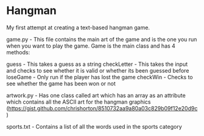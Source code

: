 # Hangman

My first attempt at creating a text-based hangman game.

game.py - This file contains the main art of the game and is the one you run when you want to play the game. Game is the main class and has 4 methods:
 
guess - This takes a guess as a string
checkLetter - This takes the input and checks to see whether it is valid or whether its been guessed before
loseGame - Only run if the player has lost the game
checkWin - Checks to see whether the game has been won or not 

artwork.py - Has one class called art which has an array as an attribute which contains all the ASCII art for the hangman graphics (https://gist.github.com/chrishorton/8510732aa9a80a03c829b09f12e20d9c)

sports.txt - Contains a list of all the words used in the sports category
